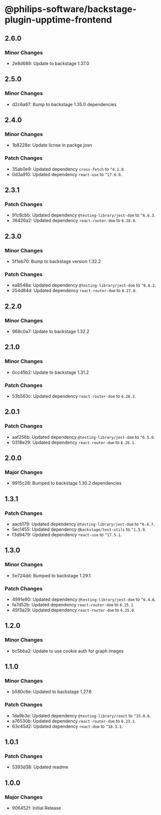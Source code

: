 # @philips-software/backstage-plugin-upptime-frontend

## 2.6.0

### Minor Changes

- 2e8d689: Update to backstage 1.37.0

## 2.5.0

### Minor Changes

- d2c6a87: Bump to backstage 1.35.0 dependencies

## 2.4.0

### Minor Changes

- 1b8228e: Update licnse in packge.josn

### Patch Changes

- 35ab0e9: Updated dependency `cross-fetch` to `^4.1.0`.
- 0d3a910: Updated dependency `react-use` to `^17.6.0`.

## 2.3.1

### Patch Changes

- 91c8cbb: Updated dependency `@testing-library/jest-dom` to `^6.6.3`.
- 36426a2: Updated dependency `react-router-dom` to `6.28.0`.

## 2.3.0

### Minor Changes

- 5f1eb70: Bump to backstage version 1.32.2

### Patch Changes

- ea8548a: Updated dependency `@testing-library/jest-dom` to `^6.6.2`.
- 254d84d: Updated dependency `react-router-dom` to `6.27.0`.

## 2.2.0

### Minor Changes

- 968c0a7: Update to backstage 1.32.2

## 2.1.0

### Minor Changes

- 0cc45b2: Update to backstage 1.31.2

### Patch Changes

- 53b563c: Updated dependency `react-router-dom` to `6.26.2`.

## 2.0.1

### Patch Changes

- aaf256b: Updated dependency `@testing-library/jest-dom` to `^6.5.0`.
- 0318e29: Updated dependency `react-router-dom` to `6.26.1`.

## 2.0.0

### Major Changes

- 9915c28: Bumped to backstage 1.30.2 dependencies

## 1.3.1

### Patch Changes

- aacb179: Updated dependency `@testing-library/jest-dom` to `^6.4.7`.
- 5ec1455: Updated dependency `@backstage/test-utils` to `^1.5.9`.
- f3d9479: Updated dependency `react-use` to `^17.5.1`.

## 1.3.0

### Minor Changes

- 5e724dd: Bumped to backstage 1.29.1

### Patch Changes

- 4991e90: Updated dependency `@testing-library/jest-dom` to `^6.4.6`.
- fa7d52b: Updated dependency `react-router-dom` to `6.25.1`.
- 45f3a29: Updated dependency `react-router-dom` to `6.25.0`.

## 1.2.0

### Minor Changes

- bc5bba2: Update to use cookie auth for graph images

## 1.1.0

### Minor Changes

- b580c6e: Updated to backstage 1.27.6

### Patch Changes

- 1da9b3e: Updated dependency `@testing-library/react` to `^15.0.6`.
- a76530b: Updated dependency `react-router-dom` to `6.23.1`.
- 63c45d2: Updated dependency `react-dom` to `^18.3.1`.

## 1.0.1

### Patch Changes

- 5393d38: Updated readme

## 1.0.0

### Major Changes

- 906452f: Initial Release
